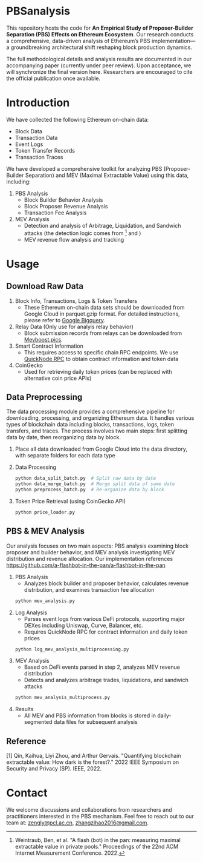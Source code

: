 # PBSanalysis

This repository hosts the code for **An Empirical Study of Proposer-Builder Separation (PBS) Effects on Ethereum Ecosystem**. Our research conducts a comprehensive, data-driven analysis of Ethereum’s PBS implementation—a groundbreaking architectural shift reshaping block production dynamics.

The full methodological details and analysis results are documented in our accompanying paper (currently under peer review). Upon acceptance, we will synchronize the final version here. Researchers are encouraged to cite the official publication once available.

# Introduction
We have collected the following Ethereum on-chain data:
- Block Data
- Transaction Data
- Event Logs
- Token Transfer Records
- Transaction Traces

We have developed a comprehensive toolkit for analyzing PBS (Proposer-Builder Separation) and MEV (Maximal Extractable Value) using this data, including:

1. PBS Analysis
   - Block Builder Behavior Analysis
   - Block Proposer Revenue Analysis
   - Transaction Fee Analysis
2. MEV Analysis
   - Detection and analysis of Arbitrage, Liquidation, and Sandwich attacks (the detection logic comes from [^weintraub2022] and )
   - MEV revenue flow analysis and tracking

# Usage

## Download Raw Data
1. Block Info, Transactions, Logs & Token Transfers
    - These Ethereum on-chain data sets should be downloaded from Google Cloud in parquet.gzip format. For detailed instructions, please refer to [Google Bigquery](https://cloud.google.com/blog/products/data-analytics/ethereum-bigquery-public-dataset-smart-contract-analytics).
2. Relay Data (Only use for analyis relay behavior)
    - Block submission records from relays can be downloaded from [Mevboost.pics](https://mevboost.pics/data.html).
3. Smart Contract Information
    - This requires access to specific chain RPC endpoints. We use [QuickNode RPC](https://www.quicknode.com/docs/ethereum) to obtain contract information and token data
4. CoinGecko
    - Used for retrieving daily token prices (can be replaced with alternative coin price APIs)

## Data Preprocessing
The data processing module provides a comprehensive pipeline for downloading, processing, and organizing Ethereum data. It handles various types of blockchain data including blocks, transactions, logs, token transfers, and traces. The process involves two main steps: first splitting data by date, then reorganizing data by block.

1. Place all data downloaded from Google Cloud into the data directory, with separate folders for each data type

2. Data Processing
    ```bash
    python data_split_batch.py  # Split raw data by date
    python data_merge_batch.py  # Merge split data of same date
    python preprocess_batch.py  # Re-organize data by block
    ```
3. Token Price Retrieval (using CoinGecko API)
    ```bash
    python price_loader.py
    ```

## PBS & MEV Analysis
Our analysis focuses on two main aspects: PBS analysis examining block proposer and builder behavior, and MEV analysis investigating MEV distribution and revenue allocation. Our implementation references https://github.com/a-flashbot-in-the-pan/a-flashbot-in-the-pan

1. PBS Analysis
    - Analyzes block builder and proposer behavior, calculates revenue distribution, and examines transaction fee allocation
    ```bash
    python mev_analysis.py
    ```
2. Log Analysis
    - Parses event logs from various DeFi protocols, supporting major DEXes including Uniswap, Curve, Balancer, etc.
    - Requires QuickNode RPC for contract information and daily token prices
    ```bash
    python log_mev_analysis_multiprocessing.py
    ```
3. MEV Analysis
    - Based on DeFi events parsed in step 2, analyzes MEV revenue distribution
    - Detects and analyzes arbitrage trades, liquidations, and sandwich attacks
    ```bash
    python mev_analysis_multiprocess.py
    ```
4. Results
    - All MEV and PBS information from blocks is stored in daily-segmented data files for subsequent analysis

## Reference
[1] Qin, Kaihua, Liyi Zhou, and Arthur Gervais. "Quantifying blockchain extractable value: How dark is the forest?." 2022 IEEE Symposium on Security and Privacy (SP). IEEE, 2022.
[^weintraub2022]: Weintraub, Ben, et al. "A flash (bot) in the pan: measuring maximal extractable value in private pools." Proceedings of the 22nd ACM Internet Measurement Conference. 2022.

# Contact
We welcome discussions and collaborations from researchers and practitioners interested in the PBS mechanism. Feel free to reach out to our team at: zengly@pcl.ac.cn, zhangzihao2016@gmail.com.
